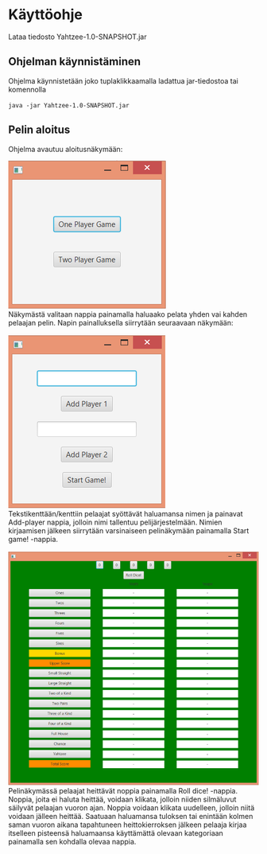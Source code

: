 
# Käyttöohje

Lataa tiedosto Yahtzee-1.0-SNAPSHOT.jar

## Ohjelman käynnistäminen

Ohjelma käynnistetään joko tuplaklikkaamalla ladattua jar-tiedostoa tai komennolla

`java -jar Yahtzee-1.0-SNAPSHOT.jar`

## Pelin aloitus

Ohjelma avautuu aloitusnäkymään:<br/>

<img src="https://github.com/Hiisable/ot-harjoitustyo/blob/master/dokumentointi/kuvat/Aloitusn%C3%A4kym%C3%A4.png">
<br/>
Näkymästä valitaan nappia painamalla haluaako pelata yhden vai kahden pelaajan pelin. Napin painalluksella siirrytään seuraavaan näkymään:<br/>
<br/>
<img src="https://github.com/Hiisable/ot-harjoitustyo/blob/master/dokumentointi/kuvat/Nimenkirjausn%C3%A4kym%C3%A4.png">
<br/>
Tekstikenttään/kenttiin pelaajat syöttävät haluamansa nimen ja painavat Add-player nappia, jolloin nimi tallentuu pelijärjestelmään. 
Nimien kirjaamisen jälkeen siirrytään varsinaiseen pelinäkymään painamalla Start game! -nappia.<br/>
<br/>
<img src="https://github.com/Hiisable/ot-harjoitustyo/blob/master/dokumentointi/kuvat/Pelin%C3%A4kym%C3%A4.png">
<br/>
Pelinäkymässä pelaajat heittävät noppia painamalla Roll dice! -nappia. Noppia, joita ei haluta heittää, voidaan klikata, 
jolloin niiden silmäluvut säilyvät pelaajan vuoron ajan. Noppia voidaan klikata uudelleen, jolloin niitä voidaan jälleen heittää. 
Saatuaan haluamansa tuloksen tai enintään kolmen saman vuoron aikana tapahtuneen heittokierroksen jälkeen pelaaja
kirjaa itselleen pisteensä haluamaansa käyttämättä olevaan kategoriaan painamalla sen kohdalla olevaa nappia.
